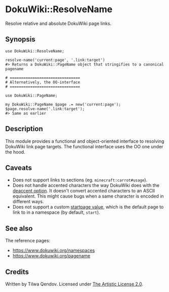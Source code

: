 # DokuWiki::ResolveName

Resolve relative and absolute DokuWiki page links. 

## Synopsis

    use DokuWiki::ResolveName;
    
    resolve-name('current:page', '.link:target')
    #> Returns a DokuWiki::PageName object that stringifies to a canonical pagename
    
    # ===============================
    # Alternatively, the OO-interface
    # ===============================
    
    use DokuWiki::PageName;
    
    my DokuWiki::PageName $page .= new('current:page');
    $page.resolve-name('.link:target');
    #> Same as earlier

## Description

This module provides a functional and object-oriented interface to resolving DokuWiki link page targets. The functional interface uses the OO one under the hood.

## Caveats

* Does not support links to sections (eg. `minecraft:carrot#usage`).
* Does not handle accented characters the way DokuWiki does with the [deaccent option](https://www.dokuwiki.org/config:deaccent). It doesn't convert accented characters to an ASCII equivalent. This might cause bugs when a same character is encoded in different ways.
* Does not support a custom [startpage value](https://www.dokuwiki.org/config:startpage), which is the default page to link to in a namespace (by default, `start`).

## See also

The reference pages:
* <https://www.dokuwiki.org/namespaces>
* <https://www.dokuwiki.org/pagename>

## Credits

Written by Tilwa Qendov.
Licensed under [The Artistic License 2.0](LICENSE).